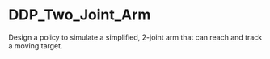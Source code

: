 # DDP_Two_Joint_Arm
Design a policy to simulate a simplified, 2-joint arm that can reach and track a moving target.
